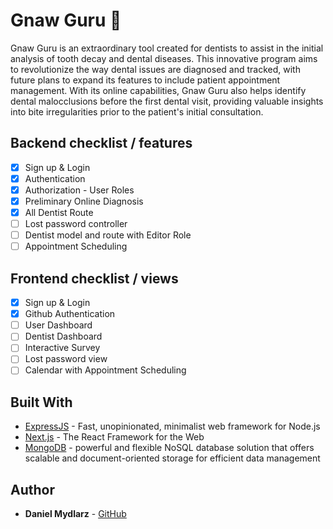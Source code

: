 # Gnaw Guru 🦷

Gnaw Guru is an extraordinary tool created for dentists to assist in the initial analysis of tooth decay and dental diseases. This innovative program aims to revolutionize the way dental issues are diagnosed and tracked, with future plans to expand its features to include patient appointment management. With its online capabilities, Gnaw Guru also helps identify dental malocclusions before the first dental visit, providing valuable insights into bite irregularities prior to the patient's initial consultation.

## Backend checklist / features

- [x] Sign up & Login
- [x] Authentication
- [x] Authorization - User Roles
- [x] Preliminary Online Diagnosis
- [x] All Dentist Route
- [ ] Lost password controller
- [ ] Dentist model and route with Editor Role
- [ ] Appointment Scheduling

## Frontend checklist / views

- [x] Sign up & Login
- [x] Github Authentication
- [ ] User Dashboard
- [ ] Dentist Dashboard
- [ ] Interactive Survey
- [ ] Lost password view
- [ ] Calendar with Appointment Scheduling

## Built With

- [ExpressJS](https://expressjs.com/) - Fast, unopinionated, minimalist web framework for Node.js
- [Next.js](https://nextjs.org/) - The React Framework for the Web
- [MongoDB](https://www.mongodb.com/) - powerful and flexible NoSQL database solution that offers scalable and document-oriented storage for efficient data management

## Author

- **Daniel Mydlarz** - [GitHub](https://github.com/szildaniel)
